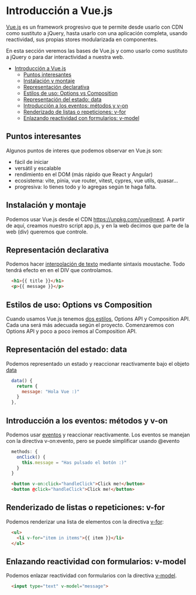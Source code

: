 # Introducción a Vue.js
[Vue.js](https://vuejs.org/) es un framework progresivo que te permite desde usarlo con CDN como sustituto a jQuery, hasta usarlo con una aplicación completa, usando reactividad, sus propias stores modularizada en componentes.

En esta sección veremos las bases de Vue.js y como usarlo como sustituto a jQuery o para dar interactividad a nuestra web.
- [Introducción a Vue.js](#introducción-a-vuejs)
  - [Puntos interesantes](#puntos-interesantes)
  - [Instalación y montaje](#instalación-y-montaje)
  - [Representación declarativa](#representación-declarativa)
  - [Estilos de uso: Options vs Composition](#estilos-de-uso-options-vs-composition)
  - [Representación del estado: data](#representación-del-estado-data)
  - [Introducción a los eventos: métodos y v-on](#introducción-a-los-eventos-métodos-y-v-on)
  - [Renderizado de listas o repeticiones: v-for](#renderizado-de-listas-o-repeticiones-v-for)
  - [Enlazando reactividad con formularios: v-model](#enlazando-reactividad-con-formularios-v-model)

## Puntos interesantes
Algunos puntos de interes que podemos observar en Vue.js son:
- fácil de iniciar 
- versátil y escalable 
- rendimiento en el DOM (más rápido que React y Angular)
- ecosistema: vite, pinia, vue router, vitest, cypres, vue utils, quasar...
- progresiva: lo tienes todo y lo agregas según te haga falta.

## Instalación y montaje
Podemos usar Vue.js desde el CDN https://unpkg.com/vue@next. A partir de aquí, creamos nuestro script app.js, y en la web decimos que parte de la web (div) queremos que controle.

## Representación declarativa
Podemos hacer [interpolación de texto](https://vuejs.org/guide/essentials/template-syntax.html#text-interpolation) mediante sintaxis moustache. Todo tendrá efecto en en el DIV que controlamos.
```html
  <h1>{{ title }}</h1>
  <p>{{ message }}</p>
```

## Estilos de uso: Options vs Composition
Cuando usamos Vue.js tenemos [dos estilos](https://vuejs.org/guide/introduction.html#api-styles), Options API y Composition API. Cada una será más adecuada según el proyecto. Comenzaremos con Options API y poco a poco iremos al Composition API.

## Representación del estado: data
Podemos representado un estado y reaccionar reactivamente bajo el objeto [data](https://vuejs.org/guide/essentials/reactivity-fundamentals.html#declaring-reactive-state)
```js
  data() {
    return {
      message: "Hola Vue :)"
    }
  },
```

## Introducción a los eventos: métodos y v-on 
Podemos usar [eventos](https://vuejs.org/guide/essentials/event-handling.html)  y reaccionar reactivamente.
Los eventos se manejan con la directiva v-on:evento, pero se puede simplificar usando @evento
```js
  methods: {
    onClick() {
      this.message = "Has pulsado el botón :)"
    }
  }
```
```html
  <button v-on:click="handleClick">Click me!</button>
  <button @click="handleClick">Click me!</button>
```

## Renderizado de listas o repeticiones: v-for
Podemos renderizar una lista de elementos con la directiva [v-for](https://vuejs.org/api/built-in-directives.html#v-for):
```html
  <ul>
    <li v-for="item in items">{{ item }}</li>
  </ul>
```
## Enlazando reactividad con formularios: v-model 
Podemos enlazar reactividad con formularios con la directiva [v-model](https://vuejs.org/api/built-in-directives.html#v-model).
```html
  <input type="text" v-model="message">
```